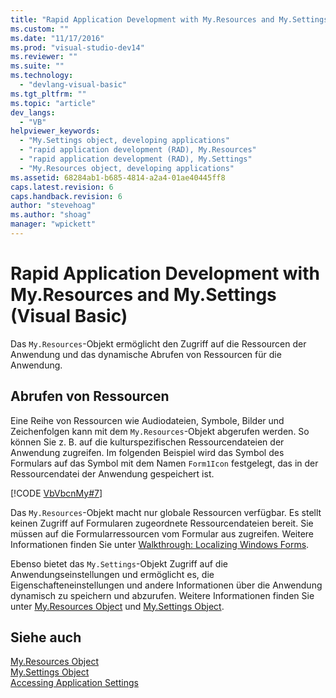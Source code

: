 ```yaml
---
title: "Rapid Application Development with My.Resources and My.Settings (Visual Basic) | Microsoft Docs"
ms.custom: ""
ms.date: "11/17/2016"
ms.prod: "visual-studio-dev14"
ms.reviewer: ""
ms.suite: ""
ms.technology: 
  - "devlang-visual-basic"
ms.tgt_pltfrm: ""
ms.topic: "article"
dev_langs: 
  - "VB"
helpviewer_keywords: 
  - "My.Settings object, developing applications"
  - "rapid application development (RAD), My.Resources"
  - "rapid application development (RAD), My.Settings"
  - "My.Resources object, developing applications"
ms.assetid: 68284ab1-b685-4814-a2a4-01ae40445ff8
caps.latest.revision: 6
caps.handback.revision: 6
author: "stevehoag"
ms.author: "shoag"
manager: "wpickett"
---
```

# Rapid Application Development with My.Resources and My.Settings (Visual Basic)
Das `My.Resources`\-Objekt ermöglicht den Zugriff auf die Ressourcen der Anwendung und das dynamische Abrufen von Ressourcen für die Anwendung.  
  
## Abrufen von Ressourcen  
 Eine Reihe von Ressourcen wie Audiodateien, Symbole, Bilder und Zeichenfolgen kann mit dem `My.Resources`\-Objekt abgerufen werden.  So können Sie z. B. auf die kulturspezifischen Ressourcendateien der Anwendung zugreifen.  Im folgenden Beispiel wird das Symbol des Formulars auf das Symbol mit dem Namen `Form1Icon` festgelegt, das in der Ressourcendatei der Anwendung gespeichert ist.  
  
 [!CODE [VbVbcnMy#7](../CodeSnippet/VS_Snippets_VBCSharp/VbVbcnMy#7)]  
  
 Das `My.Resources`\-Objekt macht nur globale Ressourcen verfügbar.  Es stellt keinen Zugriff auf Formularen zugeordnete Ressourcendateien bereit.  Sie müssen auf die Formularressourcen vom Formular aus zugreifen.  Weitere Informationen finden Sie unter [Walkthrough: Localizing Windows Forms](http://msdn.microsoft.com/de-de/9a96220d-a19b-4de0-9f48-01e5d82679e5).  
  
 Ebenso bietet das `My.Settings`\-Objekt Zugriff auf die Anwendungseinstellungen und ermöglicht es, die Eigenschafteneinstellungen und andere Informationen über die Anwendung dynamisch zu speichern und abzurufen.  Weitere Informationen finden Sie unter [My.Resources Object](../../../visual-basic/language-reference/objects/my-resources-object.md) und [My.Settings Object](../../../visual-basic/language-reference/objects/my-settings-object.md).  
  
## Siehe auch  
 [My.Resources Object](../../../visual-basic/language-reference/objects/my-resources-object.md)   
 [My.Settings Object](../../../visual-basic/language-reference/objects/my-settings-object.md)   
 [Accessing Application Settings](../../../visual-basic/developing-apps/programming/app-settings/accessing-application-settings.md)